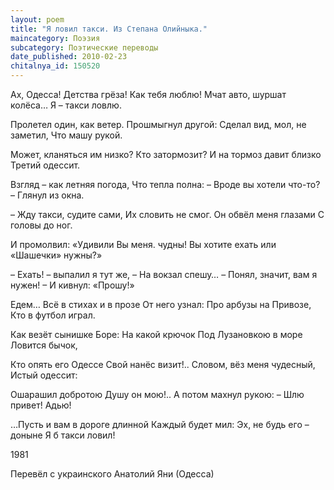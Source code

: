 ```yaml
---
layout: poem
title: "Я ловил такси. Из Степана Олийныка."
maincategory: Поэзия
subcategory: Поэтические переводы
date_published: 2010-02-23
chitalnya_id: 150520
---
```




Ах, Одесса! Детства грёза!
Как тебя люблю!
Мчат авто, шуршат колёса…
Я – такси ловлю.

Пролетел один, как ветер.
Прошмыгнул другой:
Сделал вид, мол, не заметил,
Что машу рукой.

Может, кланяться им низко?
Кто затормозит?
И на тормоз давит близко
Третий одессит.

Взгляд – как летняя погода,
Что тепла полна:
– Вроде вы хотели что-то? –
Глянул из окна.

– Жду такси, судите сами, 
Их словить не смог.
Он обвёл меня глазами 
С головы до ног.

И промолвил: «Удивили
Вы меня. чудны!
Вы хотите ехать или
«Шашечки» нужны?»

– Ехать! – выпалил я тут же, –
На вокзал спешу…
– Понял, значит, вам я нужен! –
И кивнул: «Прошу!»

Едем… Всё в стихах и в прозе
От него узнал:
Про арбузы на Привозе,
Кто в футбол играл.

Как везёт сынишке Боре:
На какой крючок
Под Лузановкою в море 
Ловится бычок,

Кто опять его Одессе
Свой нанёс визит!..
Словом, вёз меня чудесный,
Истый	 одессит:

Ошарашил добротою
Душу он мою!..
А потом махнул рукою:
– Шлю привет! Адью!

…Пусть и вам в дороге длинной
Каждый будет мил:
Эх, не будь его – доныне
Я б такси ловил!

1981

Перевёл с украинского Анатолий Яни (Одесса)






